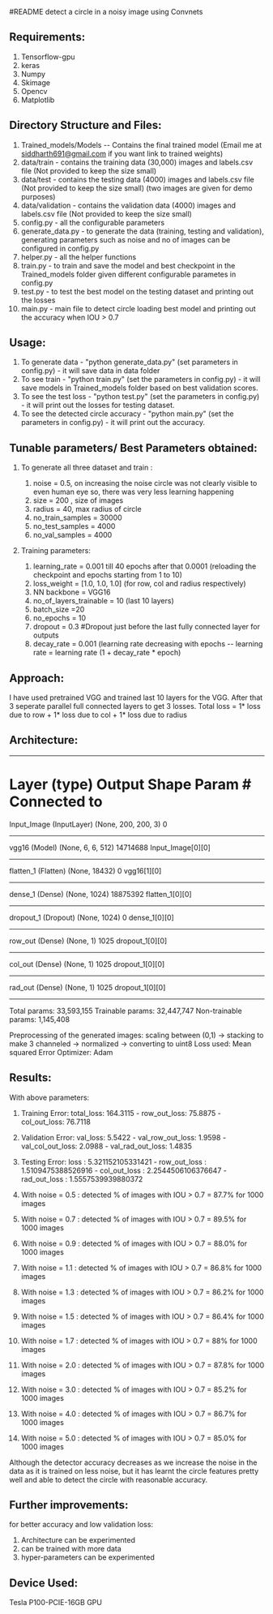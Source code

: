 #README detect a circle in a noisy image using Convnets


Requirements:
--------------
1. Tensorflow-gpu
2. keras
3. Numpy
4. Skimage
5. Opencv
6. Matplotlib

Directory Structure and Files:
------------------------------
1. Trained_models/Models -- Contains the final trained model (Email me at siddharth691@gmail.com if you want link to trained weights)
2. data/train - contains the training data (30,000) images and labels.csv file (Not provided to keep the size small)
3. data/test - contains the testing data (4000) images and labels.csv file (Not provided to keep the size small) (two images are given for demo purposes)
4. data/validation - contains the validation data (4000) images and labels.csv file (Not provided to keep the size small)
5. config.py - all the configurable parameters
6. generate_data.py - to generate the data (training, testing and validation), generating parameters such as noise and no of images can be configured in config.py
7. helper.py - all the helper functions
8. train.py - to train and save the model and best checkpoint in the Trained_models folder given different configurable parametes in config.py
9. test.py - to test the best model on the testing dataset and printing out the losses
10. main.py - main file to detect circle loading best model and printing out the accuracy when IOU > 0.7 

Usage:
------
1. To generate data - "python generate_data.py" (set parameters in config.py) - it will save data in data folder
2. To see train - "python train.py" (set the parameters in config.py) - it will save models in Trained_models folder based on best validation scores.
3. To see the test loss - "python test.py" (set the parameters in config.py) - it will print out the losses for testing dataset.
4. To see the detected circle accuracy - "python main.py" (set the parameters in config.py) - it will print out the accuracy.


Tunable parameters/ Best Parameters obtained:
---------------------------------------------
1. To generate all three dataset and train : 
	1. noise = 0.5, on increasing the noise circle was not clearly visible to even human eye so, there was very less learning happening
	2. size = 200 , size of images
	3. radius = 40, max radius of circle 
	4. no_train_samples = 30000
	5. no_test_samples = 4000
	6. no_val_samples = 4000

2. Training parameters:
	1. learning_rate = 0.001 till 40 epochs after that 0.0001 (reloading the checkpoint and epochs starting from 1 to 10)
	2. loss_weight = [1.0, 1.0, 1.0] (for row, col and radius respectively)
	3. NN backbone = VGG16
	4. no_of_layers_trainable = 10 (last 10 layers)
	5. batch_size =20
	6. no_epochs = 10
	7. dropout = 0.3 #Dropout just before the last fully connected layer for outputs
	8. decay_rate = 0.001 (learning rate decreasing with epochs -- learning rate = learning rate (1 + decay_rate * epoch)

Approach:
---------
I have used pretrained VGG and trained last 10 layers for the VGG. After that 3 seperate parallel full connected layers to get 3 losses.
Total loss = 1* loss due to row + 1* loss due to col + 1* loss due to radius

Architecture:
-------------

__________________________________________________________________________________________________
Layer (type)                    Output Shape         Param #     Connected to                     
==================================================================================================
Input_Image (InputLayer)        (None, 200, 200, 3)  0                                            
__________________________________________________________________________________________________
vgg16 (Model)                   (None, 6, 6, 512)    14714688    Input_Image[0][0]                
__________________________________________________________________________________________________
flatten_1 (Flatten)             (None, 18432)        0           vgg16[1][0]                      
__________________________________________________________________________________________________
dense_1 (Dense)                 (None, 1024)         18875392    flatten_1[0][0]                  
__________________________________________________________________________________________________
dropout_1 (Dropout)             (None, 1024)         0           dense_1[0][0]                    
__________________________________________________________________________________________________
row_out (Dense)                 (None, 1)            1025        dropout_1[0][0]                  
__________________________________________________________________________________________________
col_out (Dense)                 (None, 1)            1025        dropout_1[0][0]                  
__________________________________________________________________________________________________
rad_out (Dense)                 (None, 1)            1025        dropout_1[0][0]                  
__________________________________________________________________________________________________

Total params: 33,593,155
Trainable params: 32,447,747
Non-trainable params: 1,145,408

Preprocessing of the generated images: scaling between (0,1) -> stacking to make 3 channeled -> normalized -> converting to uint8
Loss used: Mean squared Error
Optimizer: Adam 


Results:
--------
With above parameters:

1. Training Error: total_loss: 164.3115 - row_out_loss: 75.8875 - col_out_loss: 76.7118
2. Validation Error: val_loss: 5.5422 - val_row_out_loss: 1.9598 - val_col_out_loss: 2.0988 - val_rad_out_loss: 1.4835
3. Testing Error: loss : 5.321152105331421 - row_out_loss : 1.5109475388526916 - col_out_loss : 2.2544506106376647 - rad_out_loss : 1.5557539939880372 

4. With noise = 0.5 : detected % of images with IOU > 0.7 = 87.7%  for 1000 images
5. With noise = 0.7 : detected % of images with IOU > 0.7 = 89.5%  for 1000 images
6. With noise = 0.9 : detected % of images with IOU > 0.7 = 88.0%  for 1000 images
7. With noise = 1.1 : detected % of images with IOU > 0.7 = 86.8%  for 1000 images
8. With noise = 1.3 : detected % of images with IOU > 0.7 = 86.2%  for 1000 images
9. With noise = 1.5 : detected % of images with IOU > 0.7 = 86.4%  for 1000 images
10. With noise = 1.7 : detected % of images with IOU > 0.7 = 88%  for 1000 images
11. With noise = 2.0 : detected % of images with IOU > 0.7 = 87.8%  for 1000 images
12. With noise = 3.0 : detected % of images with IOU > 0.7 = 85.2%  for 1000 images
13. With noise = 4.0 : detected % of images with IOU > 0.7 = 86.7%  for 1000 images
14. With noise = 5.0 : detected % of images with IOU > 0.7 = 85.0%  for 1000 images

Although the detector accuracy decreases as we increase the noise in the data as it is trained on less noise, but it has learnt the circle features pretty well
and able to detect the circle with reasonable accuracy.

Further improvements:
---------------------
for better accuracy and low validation loss:
1. Architecture can be experimented
2. can be trained with more data
3. hyper-parameters can be experimented

Device Used:
------------
Tesla P100-PCIE-16GB GPU


